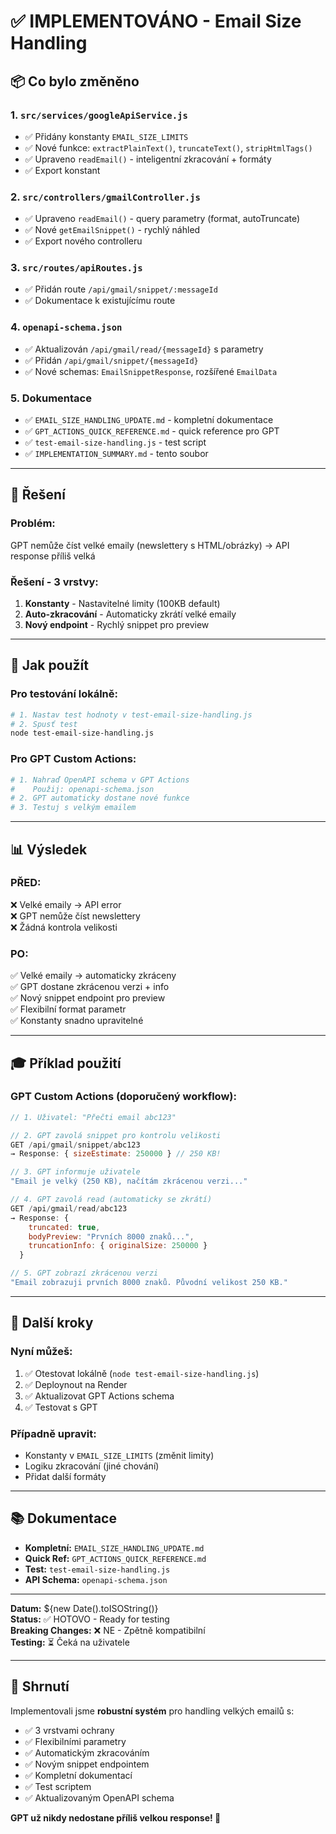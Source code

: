 # ✅ IMPLEMENTOVÁNO - Email Size Handling

## 📦 Co bylo změněno

### 1. `src/services/googleApiService.js`
- ✅ Přidány konstanty `EMAIL_SIZE_LIMITS`
- ✅ Nové funkce: `extractPlainText()`, `truncateText()`, `stripHtmlTags()`
- ✅ Upraveno `readEmail()` - inteligentní zkracování + formáty
- ✅ Export konstant

### 2. `src/controllers/gmailController.js`
- ✅ Upraveno `readEmail()` - query parametry (format, autoTruncate)
- ✅ Nové `getEmailSnippet()` - rychlý náhled
- ✅ Export nového controlleru

### 3. `src/routes/apiRoutes.js`
- ✅ Přidán route `/api/gmail/snippet/:messageId`
- ✅ Dokumentace k existujícímu route

### 4. `openapi-schema.json`
- ✅ Aktualizován `/api/gmail/read/{messageId}` s parametry
- ✅ Přidán `/api/gmail/snippet/{messageId}`
- ✅ Nové schemas: `EmailSnippetResponse`, rozšířené `EmailData`

### 5. Dokumentace
- ✅ `EMAIL_SIZE_HANDLING_UPDATE.md` - kompletní dokumentace
- ✅ `GPT_ACTIONS_QUICK_REFERENCE.md` - quick reference pro GPT
- ✅ `test-email-size-handling.js` - test script
- ✅ `IMPLEMENTATION_SUMMARY.md` - tento soubor

---

## 🎯 Řešení

### Problém:
GPT nemůže číst velké emaily (newslettery s HTML/obrázky) → API response příliš velká

### Řešení - 3 vrstvy:

1. **Konstanty** - Nastavitelné limity (100KB default)
2. **Auto-zkracování** - Automaticky zkrátí velké emaily
3. **Nový endpoint** - Rychlý snippet pro preview

---

## 🚀 Jak použít

### Pro testování lokálně:
```bash
# 1. Nastav test hodnoty v test-email-size-handling.js
# 2. Spusť test
node test-email-size-handling.js
```

### Pro GPT Custom Actions:
```bash
# 1. Nahraď OpenAPI schema v GPT Actions
#    Použij: openapi-schema.json
# 2. GPT automaticky dostane nové funkce
# 3. Testuj s velkým emailem
```

---

## 📊 Výsledek

### PŘED:
❌ Velké emaily → API error  
❌ GPT nemůže číst newslettery  
❌ Žádná kontrola velikosti  

### PO:
✅ Velké emaily → automaticky zkráceny  
✅ GPT dostane zkrácenou verzi + info  
✅ Nový snippet endpoint pro preview  
✅ Flexibilní format parametr  
✅ Konstanty snadno upravitelné  

---

## 🎓 Příklad použití

### GPT Custom Actions (doporučený workflow):

```javascript
// 1. Uživatel: "Přečti email abc123"

// 2. GPT zavolá snippet pro kontrolu velikosti
GET /api/gmail/snippet/abc123
→ Response: { sizeEstimate: 250000 } // 250 KB!

// 3. GPT informuje uživatele
"Email je velký (250 KB), načítám zkrácenou verzi..."

// 4. GPT zavolá read (automaticky se zkrátí)
GET /api/gmail/read/abc123
→ Response: { 
    truncated: true, 
    bodyPreview: "Prvních 8000 znaků...",
    truncationInfo: { originalSize: 250000 }
  }

// 5. GPT zobrazí zkrácenou verzi
"Email zobrazuji prvních 8000 znaků. Původní velikost 250 KB."
```

---

## 📝 Další kroky

### Nyní můžeš:
1. ✅ Otestovat lokálně (`node test-email-size-handling.js`)
2. ✅ Deploynout na Render
3. ✅ Aktualizovat GPT Actions schema
4. ✅ Testovat s GPT

### Případně upravit:
- Konstanty v `EMAIL_SIZE_LIMITS` (změnit limity)
- Logiku zkracování (jiné chování)
- Přidat další formáty

---

## 📚 Dokumentace

- **Kompletní:** `EMAIL_SIZE_HANDLING_UPDATE.md`
- **Quick Ref:** `GPT_ACTIONS_QUICK_REFERENCE.md`
- **Test:** `test-email-size-handling.js`
- **API Schema:** `openapi-schema.json`

---

**Datum:** ${new Date().toISOString()}  
**Status:** ✅ HOTOVO - Ready for testing  
**Breaking Changes:** ❌ NE - Zpětně kompatibilní  
**Testing:** ⏳ Čeká na uživatele  

---

## 🎉 Shrnutí

Implementovali jsme **robustní systém** pro handling velkých emailů s:
- ✅ 3 vrstvami ochrany
- ✅ Flexibilními parametry
- ✅ Automatickým zkracováním
- ✅ Novým snippet endpointem
- ✅ Kompletní dokumentací
- ✅ Test scriptem
- ✅ Aktualizovaným OpenAPI schema

**GPT už nikdy nedostane příliš velkou response! 🚀**
